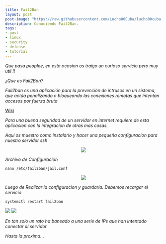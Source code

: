 ```yaml
---
title: Fail2Ban
layout: post
post-image: "https://raw.githubusercontent.com/Lucho00Cuba/lucho00cuba.github.io/main/assets/images/f2b/instalar-y-configurar-fail2ban.png"
description: Conociendo Fail2Ban.
tags:
- post
- linux
- security
- defense
- tutorial
---
```


_Que pasa peoplee, en esta ocasion os traigo un curioso servicio pero muy util !!_

_¿Que es Fail2Ban?_

_Fail2ban es una aplicación para la prevención de intrusos en un sistema, que actúa penalizando o bloqueando las conexiones remotas que intentan accesos por fuerza bruta_

[Wiki](https://es.wikipedia.org/wiki/Fail2ban)

_Para una buena seguridad de un servidor en internet requiere de esta aplicacion con la integracion de otras mas cosas._

_Aqui os muestro como instalarlo y hacer una pequeña configuracion para nuestro servidor ssh_

<center><img src="https://raw.githubusercontent.com/Lucho00Cuba/lucho00cuba.github.io/main/assets/images/f2b/install.PNG"/></center>

_Archivo de Configuracion_
```shell
nano /etc/fail2ban/jail.conf
```

<center><img src="https://raw.githubusercontent.com/Lucho00Cuba/lucho00cuba.github.io/main/assets/images/f2b/conf.PNG"/></center>

_Luego de Realizar la configuracion y guardarla. Debemos recargar el servicio_
```shell
systemctl restart fail2ban
```

<img src="https://raw.githubusercontent.com/Lucho00Cuba/lucho00cuba.github.io/main/assets/images/f2b/status.PNG"/>

<img src="https://raw.githubusercontent.com/Lucho00Cuba/lucho00cuba.github.io/main/assets/images/f2b/check.PNG"/>

_En tan solo un rato ha baneado a una serie de IPs que han intentado conectar al servidor_

_Hasta la proxima..._